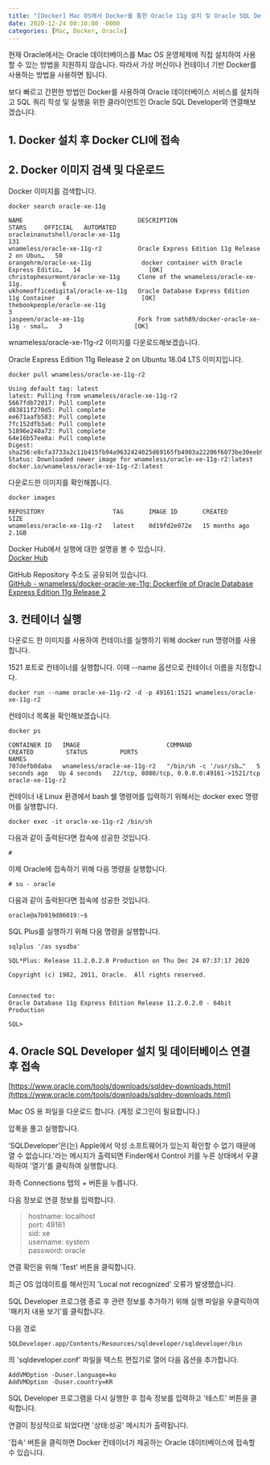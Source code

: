 ```yaml
---
title: "[Docker] Mac OS에서 Docker를 통한 Oracle 11g 설치 및 Oracle SQL Developer 연결"
date: 2020-12-24 00:10:00 -0000
categories: [Mac, Docker, Oracle]
---
```


현재 Oracle에서는 Oracle 데이터베이스를 Mac OS 운영체제에 직접 설치하여 사용할 수 있는 방법을 지원하지 않습니다.
따라서 가상 머신이나 컨테이너 기반 Docker를 사용하는 방법을 사용하면 됩니다.

보다 빠르고 간편한 방법인 Docker를 사용하여
Oracle 데이터베이스 서비스를 설치하고 SQL 쿼리 작성 및 실행을 위한 클라이언트인 Oracle SQL Developer와 연결해보겠습니다.

## 1. Docker 설치 후 Docker CLI에 접속

## 2. Docker 이미지 검색 및 다운로드

Docker 이미지를 검색합니다.
```
docker search oracle-xe-11g
```

```
NAME                                DESCRIPTION                                     STARS     OFFICIAL   AUTOMATED
oracleinanutshell/oracle-xe-11g                                                     131                  
wnameless/oracle-xe-11g-r2          Oracle Express Edition 11g Release 2 on Ubun…   50                   
orangehrm/oracle-xe-11g              docker container with Oracle Express Editio…   14                   [OK]
christophesurmont/oracle-xe-11g     Clone of the wnameless/oracle-xe-11g.           6                    
ukhomeofficedigital/oracle-xe-11g   Oracle Database Express Edition 11g Container   4                    [OK]
thebookpeople/oracle-xe-11g                                                         3                    
jaspeen/oracle-xe-11g               Fork from sath89/docker-oracle-xe-11g - smal…   3                    [OK]
```

wnameless/oracle-xe-11g-r2 이미지를 다운로드해보겠습니다.

Oracle Express Edition 11g Release 2 on Ubuntu 18.04 LTS 이미지입니다.

```
docker pull wnameless/oracle-xe-11g-r2
```

```
Using default tag: latest
latest: Pulling from wnameless/oracle-xe-11g-r2
5667fdb72017: Pull complete 
d83811f270d5: Pull complete 
ee671aafb583: Pull complete 
7fc152dfb3a6: Pull complete 
51896e240a72: Pull complete 
64e16b57ee0a: Pull complete 
Digest: sha256:e8cfa3733a2c11b415fb94a9632424025d69165fb4903a22206f6073be30eeb9
Status: Downloaded newer image for wnameless/oracle-xe-11g-r2:latest
docker.io/wnameless/oracle-xe-11g-r2:latest
```

다운로드한 이미지를 확인해봅니다.
```
docker images
```

```
REPOSITORY                   TAG       IMAGE ID       CREATED         SIZE
wnameless/oracle-xe-11g-r2   latest    0d19fd2e072e   15 months ago   2.1GB
```

Docker Hub에서 실행에 대한 설명을 볼 수 있습니다.  
[Docker Hub](https://hub.docker.com/r/wnameless/oracle-xe-11g-r2)

GitHub Repository 주소도 공유되어 있습니다.  
[GitHub - wnameless/docker-oracle-xe-11g: Dockerfile of Oracle Database Express Edition 11g Release 2](https://github.com/wnameless/docker-oracle-xe-11g)

## 3. 컨테이너 실행
다운로드 한 이미지를 사용하여 컨테이너를 실행하기 위해 docker run 명령어를 사용합니다.

1521 포트로 컨테이너를 실행합니다. 이때 --name 옵션으로 컨테이너 이름을 지정합니다.
```
docker run --name oracle-xe-11g-r2 -d -p 49161:1521 wnameless/oracle-xe-11g-r2
```

컨테이너 목록을 확인해보겠습니다.
```
docker ps
```

```
CONTAINER ID   IMAGE                        COMMAND                  CREATED         STATUS         PORTS                                       NAMES
707defb0daba   wnameless/oracle-xe-11g-r2   "/bin/sh -c '/usr/sb…"   5 seconds ago   Up 4 seconds   22/tcp, 8080/tcp, 0.0.0.0:49161->1521/tcp   oracle-xe-11g-r2
```

컨테이너 내 Linux 환경에서 bash 쉘 명령어를 입력하기 위해서는 docker exec 명령어를 실행합니다.
```
docker exec -it oracle-xe-11g-r2 /bin/sh
```

다음과 같이 출력된다면 접속에 성공한 것입니다.
```
#
```

이제 Oracle에 접속하기 위해 다음 명령을 실행합니다.
```
# su - oracle
```

다음과 같이 출력된다면 접속에 성공한 것입니다.
```
oracle@a7b919d06019:~$ 
```

SQL Plus를 실행하기 위해 다음 명령을 실행합니다. 
```
sqlplus '/as sysdba'
```

```
SQL*Plus: Release 11.2.0.2.0 Production on Thu Dec 24 07:37:17 2020

Copyright (c) 1982, 2011, Oracle.  All rights reserved.


Connected to:
Oracle Database 11g Express Edition Release 11.2.0.2.0 - 64bit Production

SQL> 
```

## 4. Oracle SQL Developer 설치 및 데이터베이스 연결 후 접속
[https://www.oracle.com/tools/downloads/sqldev-downloads.html](https://www.oracle.com/tools/downloads/sqldev-downloads.html)

Mac OS 용 파일을 다운로드 합니다. (계정 로그인이 필요합니다.)

압푹을 풀고 실행합니다.

‘SQLDeveloper’은(는) Apple에서 악성 소프트웨어가 있는지 확인할 수 없기 때문에 열 수 없습니다.'라는 메시지가 출력되면
Finder에서 Control 키를 누른 상태에서 우클릭하여 '열기'를 클릭하여 실행합니다.

좌측 Connections 탭의 + 버튼을 누릅니다.

다음 정보로 연결 정보를 입력합니다.

> hostname: localhost  
port: 49161  
sid: xe  
username: system  
password: oracle  

연결 확인을 위해 'Test' 버튼을 클릭합니다.

최근 OS 업데이트를 해서인지 'Local not recognized' 오류가 발생했습니다.

SQL Developer 프로그램 종료 후 관련 정보를 추가하기 위해 실행 파일을 우클릭하여 '패키지 내용 보기'를 클릭합니다.

다음 경로
```
SQLDeveloper.app/Contents/Resources/sqldeveloper/sqldeveloper/bin
```
의 'sqldeveloper.conf' 파일을 텍스트 편집기로 열어 다음 옵션을 추가합니다.
```
AddVMOption -Duser.language=ko
AddVMOption -Duser.country=KR
```

SQL Developer 프로그램을 다시 실행한 후 접속 정보를 입력하고 '테스트' 버튼을 클릭합니다.

연결이 정상적으로 되었다면 '상태:성공' 메시지가 출력됩니다.

'접속' 버튼을 클릭하면 Docker 컨테이너가 제공하는 Oracle 데이터베이스에 접속할 수 있습니다.
